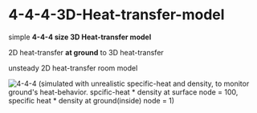 # 4-4-4-3D-Heat-transfer-model

simple **4-4-4 size 3D Heat-transfer model**

2D heat-transfer **at ground** to 3D heat-transfer

unsteady 2D heat-transfer room model

<plotting of the code>



![4-4-4](https://user-images.githubusercontent.com/82522118/117492126-21b9ea00-afac-11eb-90e3-545500d3b990.jpg)
(simulated with unrealistic specific-heat and density, to monitor ground's heat-behavior. 
spcific-heat * density at surface node = 100, specific heat * density at ground(inside) node = 1)

